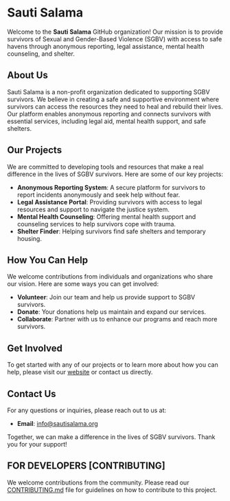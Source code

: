 
# Sauti Salama

Welcome to the **Sauti Salama** GitHub organization! Our mission is to provide survivors of Sexual and Gender-Based Violence (SGBV) with access to safe havens through anonymous reporting, legal assistance, mental health counseling, and shelter.

## About Us

Sauti Salama is a non-profit organization dedicated to supporting SGBV survivors. We believe in creating a safe and supportive environment where survivors can access the resources they need to heal and rebuild their lives. Our platform enables anonymous reporting and connects survivors with essential services, including legal aid, mental health support, and safe shelters.

## Our Projects

We are committed to developing tools and resources that make a real difference in the lives of SGBV survivors. Here are some of our key projects:

- **Anonymous Reporting System**: A secure platform for survivors to report incidents anonymously and seek help without fear.
- **Legal Assistance Portal**: Providing survivors with access to legal resources and support to navigate the justice system.
- **Mental Health Counseling**: Offering mental health support and counseling services to help survivors cope with trauma.
- **Shelter Finder**: Helping survivors find safe shelters and temporary housing.

## How You Can Help

We welcome contributions from individuals and organizations who share our vision. Here are some ways you can get involved:

- **Volunteer**: Join our team and help us provide support to SGBV survivors.
- **Donate**: Your donations help us maintain and expand our services.
- **Collaborate**: Partner with us to enhance our programs and reach more survivors.

## Get Involved

To get started with any of our projects or to learn more about how you can help, please visit our [website](https://sautisalama.org) or contact us directly.

## Contact Us

For any questions or inquiries, please reach out to us at:
- **Email**: info@sautisalama.org

Together, we can make a difference in the lives of SGBV survivors. Thank you for your support!

## FOR DEVELOPERS [CONTRIBUTING]

We welcome contributions from the community. Please read our [CONTRIBUTING.md](CONTRIBUTING.md) file for guidelines on how to contribute to this project.


